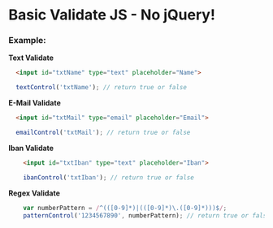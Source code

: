# Basic Validate JS - No jQuery!

### Example:

**Text Validate**

```html
  <input id="txtName" type="text" placeholder="Name">
```

```javascript
  textControl('txtName'); // return true or false
```

**E-Mail Validate**

```html
  <input id="txtMail" type="email" placeholder="Email">
```

```javascript
  emailControl('txtMail'); // return true or false
```

**Iban Validate**

```html
    <input id="txtIban" type="text" placeholder="Iban">
```

```javascript
    ibanControl('txtIban'); // return true or false
```

**Regex Validate**

```javascript
    var numberPattern = /^(([0-9]*)|(([0-9]*)\.([0-9]*)))$/;
    patternControl('1234567890', numberPattern); // return true or false
```
